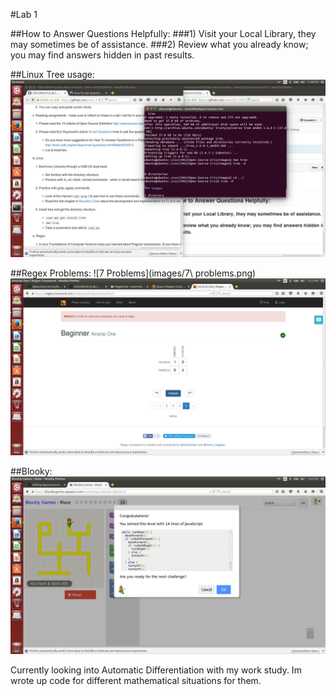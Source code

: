 #Lab 1

##How to Answer Questions Helpfully:
###1) Visit your Local Library, they may sometimes be of assistance. 
###2) Review what you already know; you may find answers hidden in past results.

##Linux Tree usage:
![Tree](images/tree.png)

##Regex Problems:
![7 Problems](images/7\ problems.png)
![Beginner](images/Beginner.png)

##Blooky:
![Blockly](images/Blockly.png)

Currently looking into Automatic Differentiation with my work study. Im wrote up code for different mathematical situations for them. 
